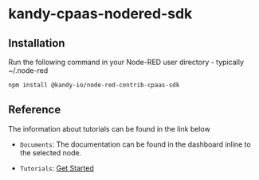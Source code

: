 # kandy-cpaas-nodered-sdk

## Installation

Run the following command in your Node-RED user directory - typically ~/.node-red

```bash
npm install @kandy-io/node-red-contrib-cpaas-sdk
```

## Reference

The information about tutorials can be found in the link below

* `Documents`: The documentation can be found in the dashboard inline to the selected node.

* `Tutorials`:  [Get Started](https://Kandy-IO.github.io/kandy-cpaas-nodered-sdk/tutorials/?KANDY=Kandy&KANDYFQDN=https://oauth-cpaas.att.com#/GetStarted)
